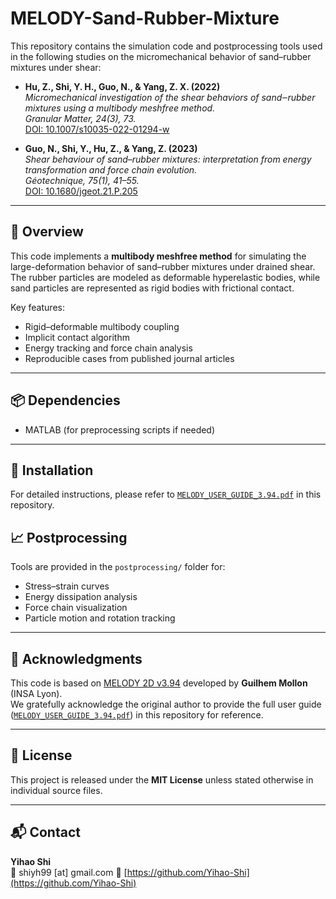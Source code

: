 # MELODY-Sand-Rubber-Mixture

This repository contains the simulation code and postprocessing tools used in the following studies on the micromechanical behavior of sand–rubber mixtures under shear:

- **Hu, Z., Shi, Y. H., Guo, N., & Yang, Z. X. (2022)**  
  *Micromechanical investigation of the shear behaviors of sand‒rubber mixtures using a multibody meshfree method.*  
  *Granular Matter, 24(3), 73.*  
  [DOI: 10.1007/s10035-022-01294-w](https://doi.org/10.1007/s10035-022-01294-w)

- **Guo, N., Shi, Y., Hu, Z., & Yang, Z. (2023)**  
  *Shear behaviour of sand–rubber mixtures: interpretation from energy transformation and force chain evolution.*  
  *Géotechnique, 75(1), 41–55.*  
  [DOI: 10.1680/jgeot.21.P.205](https://doi.org/10.1680/jgeot.21.P.205)

---

## 🔬 Overview

This code implements a **multibody meshfree method** for simulating the large-deformation behavior of sand–rubber mixtures under drained shear. The rubber particles are modeled as deformable hyperelastic bodies, while sand particles are represented as rigid bodies with frictional contact.

Key features:
- Rigid–deformable multibody coupling
- Implicit contact algorithm
- Energy tracking and force chain analysis
- Reproducible cases from published journal articles

---

## 📦 Dependencies
- MATLAB (for preprocessing scripts if needed)

---

## 🧰 Installation

For detailed instructions, please refer to [`MELODY_USER_GUIDE_3.94.pdf`](https://github.com/Yihao-Shi/MELODY-Sand-Rubber-Mixture/blob/main/MELODY_USER_GUIDE_3.94.pdf) in this repository.

## 📈 Postprocessing

Tools are provided in the `postprocessing/` folder for:

- Stress–strain curves
- Energy dissipation analysis
- Force chain visualization
- Particle motion and rotation tracking

---

## 🙏 Acknowledgments

This code is based on [MELODY 2D v3.94](http://guilhem.mollon.free.fr/Theme12_Eng.html) developed by **Guilhem Mollon** (INSA Lyon).  
We gratefully acknowledge the original author to provide the full user guide ([`MELODY_USER_GUIDE_3.94.pdf`](https://github.com/Yihao-Shi/MELODY-Sand-Rubber-Mixture/blob/main/MELODY_USER_GUIDE_3.94.pdf)) in this repository for reference.

---

## 📄 License

This project is released under the **MIT License** unless stated otherwise in individual source files.

---

## 📬 Contact

**Yihao Shi**  
📧 shiyh99 [at] gmail.com 
🔗 [https://github.com/Yihao-Shi](https://github.com/Yihao-Shi)
